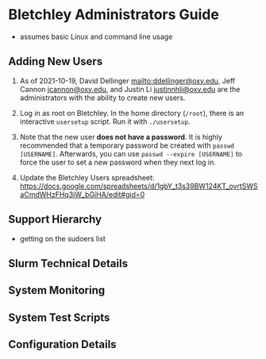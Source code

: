 # Bletchley Administrators Guide

* assumes basic Linux and command line usage

## Adding New Users

1. As of 2021-10-19, David Dellinger <mailto:ddellinger@oxy.edu>, Jeff Cannon <jcannon@oxy.edu>, and Justin Li <justinnhli@oxy.edu> are the administrators with the ability to create new users.

2. Log in as root on Bletchley. In the home directory (`/root`), there is an interactive `usersetup` script. Run it with `./usersetup`.

3. Note that the new user __does not have a password__. It is highly recommended that a temporary password be created with `passwd [USERNAME]`. Afterwards, you can use `passwd --expire [USERNAME]` to force the user to set a new password when they next log in.

4. Update the Bletchley Users spreadsheet: <https://docs.google.com/spreadsheets/d/1gbY_t3s39BW124KT_ovrtSWSaCmdWHzFHq3iW_bGiHA/edit#gid=0>

## Support Hierarchy

* getting on the sudoers list

## Slurm Technical Details

## System Monitoring

## System Test Scripts

## Configuration Details
